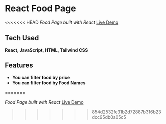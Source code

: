 # React Food Page

<<<<<<< HEAD
*Food Page built with React* [Live Demo](https://justeats.netlify.app/)


## Tech Used

**React, JavaScript, HTML, Tailwind CSS**

## Features

- **You can filter food by price**
- **You can filter food by Food Names**

=======

*Food Page built with React* [Live Demo](https://justeats.netlify.app/)
>>>>>>> 854d2532fe31b2d72887b316b23dcc95db0a05c5

